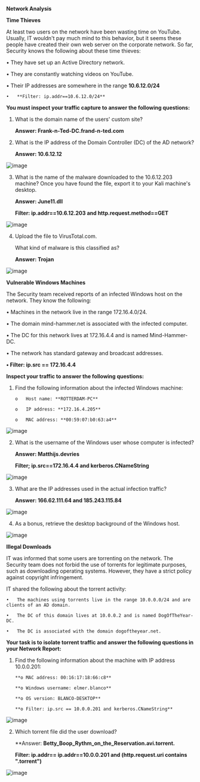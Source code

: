 **Network Analysis**

**Time Thieves**

At least two users on the network have been wasting time on YouTube. Usually, IT wouldn't pay much mind to this behavior, but it seems these people have created their own web server on the corporate network. So far, Security knows the following about these time thieves:

•	They have set up an Active Directory network.

•	They are constantly watching videos on YouTube.

•	Their IP addresses are somewhere in the range **10.6.12.0/24**

    •	**Filter: ip.addr==10.6.12.0/24**
    
**You must inspect your traffic capture to answer the following questions:**

1.	What is the domain name of the users' custom site?

    **Answer: Frank-n-Ted-DC.frand-n-ted.com**

2.	What is the IP address of the Domain Controller (DC) of the AD network?

    **Answer: 10.6.12.12**
	
 ![image](https://user-images.githubusercontent.com/105754955/182510230-f375c2a0-b4a4-4442-b9c3-7e71aa8e7276.png)


3.	What is the name of the malware downloaded to the 10.6.12.203 machine? Once you have found the file, export it to your Kali machine's desktop.

    **Answer: June11.dll**

    **Filter: ip.addr==10.6.12.203 and http.request.method==GET**
    
 ![image](https://user-images.githubusercontent.com/105754955/182510263-bba99617-27e0-40c0-babf-623c814c1e2c.png)

4.	Upload the file to VirusTotal.com. 

    What kind of malware is this classified as? 

    **Answer: Trojan**
  
  ![image](https://user-images.githubusercontent.com/105754955/182510293-80f70f81-2894-44d3-9525-df5f096ea2b5.png)

**Vulnerable Windows Machines**

The Security team received reports of an infected Windows host on the network. They know the following:

•	Machines in the network live in the range 172.16.4.0/24.

•	The domain mind-hammer.net is associated with the infected computer.

•	The DC for this network lives at 172.16.4.4 and is named Mind-Hammer-DC.

•	The network has standard gateway and broadcast addresses.

  **•	Filter: ip.src == 172.16.4.4**

**Inspect your traffic to answer the following questions:**

1.	Find the following information about the infected Windows machine:

        o	Host name: **ROTTERDAM-PC**
        
        o	IP address: **172.16.4.205**

        o	MAC address: **00:59:07:b0:63:a4**
 
![image](https://user-images.githubusercontent.com/105754955/182510475-bcd35893-5836-4eb2-a254-4b34d65baa6d.png)

2.	What is the username of the Windows user whose computer is infected?

    **Answer: Matthijs.devries**
    
    **Filter; ip.src==172.16.4.4 and kerberos.CNameString**
    
  ![image](https://user-images.githubusercontent.com/105754955/182510637-f008f721-85a4-49d2-9e85-a0ec84dd9a16.png)

3.	What are the IP addresses used in the actual infection traffic?
 	
    **Answer: 166.62.111.64 and 185.243.115.84**
 
 ![image](https://user-images.githubusercontent.com/105754955/182510674-80259098-3da7-483c-8bf3-498f64471050.png)

4.	As a bonus, retrieve the desktop background of the Windows host.

 ![image](https://user-images.githubusercontent.com/105754955/182510710-44a51011-cb5f-42a5-9c69-49e2074eae2e.png)

**Illegal Downloads**

IT was informed that some users are torrenting on the network. The Security team does not forbid the use of torrents for legitimate purposes, such as downloading operating systems. However, they have a strict policy against copyright infringement.

IT shared the following about the torrent activity:
    
    •	The machines using torrents live in the range 10.0.0.0/24 and are clients of an AD domain.
    
    •	The DC of this domain lives at 10.0.0.2 and is named DogOfTheYear-DC.
    
    •	The DC is associated with the domain dogoftheyear.net.

**Your task is to isolate torrent traffic and answer the following questions in your Network Report:**

1.	Find the following information about the machine with IP address 10.0.0.201:
        
        **o	MAC address: 00:16:17:18:66:c8**
        
        **o	Windows username: elmer.blanco**
        
        **o	OS version: BLANCO-DESKTOP**
        
        **o	Filter: ip.src == 10.0.0.201 and kerberos.CNameString**
 

![image](https://user-images.githubusercontent.com/105754955/182510940-9413e39c-7e58-46b2-b06e-72c093c12f6f.png)

2.	Which torrent file did the user download?

    **Answer: **Betty_Boop_Rythm_on_the_Reservation.avi.torrent.**
    
    **Filter: ip.addr== ip.addr==10.0.0.201 and (http.request.uri contains ".torrent")**

![image](https://user-images.githubusercontent.com/105754955/182511444-f602daac-0e53-4094-b8f9-bb4f316a239f.png)
